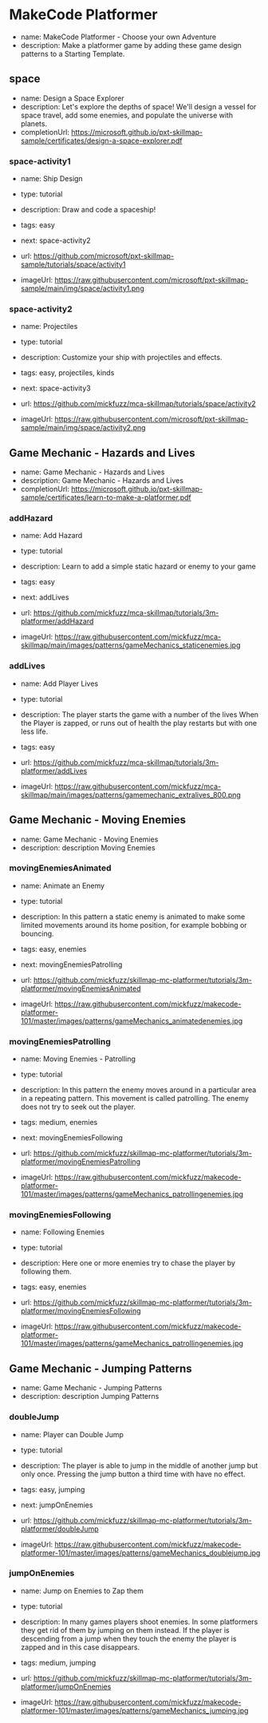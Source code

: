 # MakeCode Platformer
* name: MakeCode Platformer - Choose your own Adventure
* description: Make a platformer game by adding these game design patterns to a Starting Template.

## space
* name: Design a Space Explorer
* description: Let's explore the depths of space! We'll design a vessel for space travel, add some enemies, and populate the universe with planets.
* completionUrl: https://microsoft.github.io/pxt-skillmap-sample/certificates/design-a-space-explorer.pdf

### space-activity1

* name: Ship Design
* type: tutorial
* description: Draw and code a spaceship!
* tags: easy
* next: space-activity2

* url: https://github.com/microsoft/pxt-skillmap-sample/tutorials/space/activity1
* imageUrl: https://raw.githubusercontent.com/microsoft/pxt-skillmap-sample/main/img/space/activity1.png


### space-activity2

* name: Projectiles
* type: tutorial
* description: Customize your ship with projectiles and effects.
* tags: easy, projectiles, kinds
* next: space-activity3

* url: https://github.com/mickfuzz/mca-skillmap/tutorials/space/activity2
* imageUrl: https://raw.githubusercontent.com/microsoft/pxt-skillmap-sample/main/img/space/activity2.png


## Game Mechanic - Hazards and Lives
* name: Game Mechanic - Hazards and Lives
* description: Game Mechanic - Hazards and Lives
* completionUrl: https://microsoft.github.io/pxt-skillmap-sample/certificates/learn-to-make-a-platformer.pdf

### addHazard

* name: Add Hazard
* type: tutorial
* description: Learn to add a simple static hazard or enemy to your game
* tags: easy
* next: addLives

* url: https://github.com/mickfuzz/mca-skillmap/tutorials/3m-platformer/addHazard
* imageUrl: https://raw.githubusercontent.com/mickfuzz/mca-skillmap/main/images/patterns/gameMechanics_staticenemies.jpg

### addLives

* name: Add Player Lives
* type: tutorial
* description: The player starts the game with a number of the lives When the Player is zapped, or runs out of health the play restarts but with one less life.
* tags: easy

* url: https://github.com/mickfuzz/mca-skillmap/tutorials/3m-platformer/addLives
* imageUrl: https://raw.githubusercontent.com/mickfuzz/mca-skillmap/main/images/patterns/gamemechanic_extralives_800.png


## Game Mechanic - Moving Enemies
* name: Game Mechanic - Moving Enemies
* description: description Moving Enemies

### movingEnemiesAnimated

* name: Animate an Enemy
* type: tutorial
* description: In this pattern a static enemy is animated to make some limited movements around its home position, for example bobbing or bouncing.
* tags: easy, enemies
* next: movingEnemiesPatrolling

* url: https://github.com/mickfuzz/skillmap-mc-platformer/tutorials/3m-platformer/movingEnemiesAnimated
* imageUrl: https://raw.githubusercontent.com/mickfuzz/makecode-platformer-101/master/images/patterns/gameMechanics_animatedenemies.jpg

### movingEnemiesPatrolling

* name: Moving Enemies - Patrolling
* type: tutorial
* description: In this pattern the enemy moves around in a particular area in a repeating pattern. This movement is called patrolling. The enemy does not try to seek out the player.
* tags: medium, enemies
* next: movingEnemiesFollowing

* url: https://github.com/mickfuzz/skillmap-mc-platformer/tutorials/3m-platformer/movingEnemiesPatrolling
* imageUrl: https://raw.githubusercontent.com/mickfuzz/makecode-platformer-101/master/images/patterns/gameMechanics_patrollingenemies.jpg

### movingEnemiesFollowing

* name: Following Enemies
* type: tutorial
* description: Here one or more enemies try to chase the player by following them.
* tags: easy, enemies

* url: https://github.com/mickfuzz/skillmap-mc-platformer/tutorials/3m-platformer/movingEnemiesFollowing
* imageUrl: https://raw.githubusercontent.com/mickfuzz/makecode-platformer-101/master/images/patterns/gameMechanics_patrollingenemies.jpg


## Game Mechanic - Jumping Patterns
* name: Game Mechanic - Jumping Patterns
* description: description Jumping Patterns


### doubleJump

* name: Player can Double Jump
* type: tutorial
* description: The player is able to jump in the middle of another jump but only once. Pressing the jump button a third time with have no effect.
* tags: easy, jumping
* next: jumpOnEnemies

* url: https://github.com/mickfuzz/skillmap-mc-platformer/tutorials/3m-platformer/doubleJump
* imageUrl: https://raw.githubusercontent.com/mickfuzz/makecode-platformer-101/master/images/patterns/gameMechanics_doublejump.jpg

### jumpOnEnemies

* name: Jump on Enemies to Zap them
* type: tutorial
* description: In many games players shoot enemies. In some platformers they get rid of them by jumping on them instead. If the player is descending from a jump when they touch the enemy the player is zapped and in this case disappears.
* tags: medium, jumping

* url: https://github.com/mickfuzz/skillmap-mc-platformer/tutorials/3m-platformer/jumpOnEnemies
* imageUrl: https://raw.githubusercontent.com/mickfuzz/makecode-platformer-101/master/images/patterns/gameMechanics_jumping.jpg
